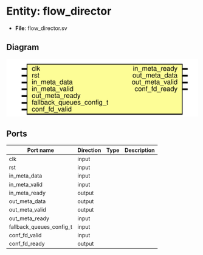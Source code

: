 # Entity: flow_director

- **File**: flow_director.sv
## Diagram

![Diagram](flow_director.svg "Diagram")
## Ports

| Port name                | Direction | Type | Description |
| ------------------------ | --------- | ---- | ----------- |
| clk                      | input     |      |             |
| rst                      | input     |      |             |
| in_meta_data             | input     |      |             |
| in_meta_valid            | input     |      |             |
| in_meta_ready            | output    |      |             |
| out_meta_data            | output    |      |             |
| out_meta_valid           | output    |      |             |
| out_meta_ready           | input     |      |             |
| fallback_queues_config_t | input     |      |             |
| conf_fd_valid            | input     |      |             |
| conf_fd_ready            | output    |      |             |
